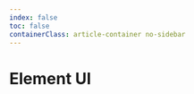 ```yaml
---
index: false
toc: false
containerClass: article-container no-sidebar
---
```


# Element UI

<Catalog />
